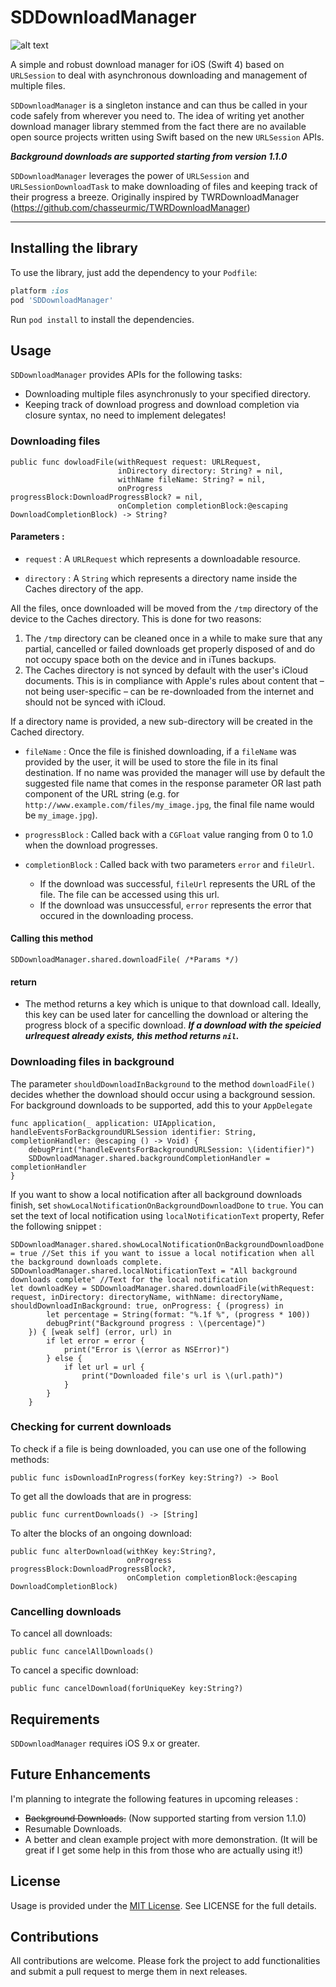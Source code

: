 SDDownloadManager
=================
![alt text](/SDDownloadManager/sddwn.png)

A simple and robust download manager for iOS (Swift 4) based on `URLSession` to deal with asynchronous downloading and management of multiple files.

`SDDownloadManager` is a singleton instance and can thus be called in your code safely from wherever you need to. The idea of writing yet another download manager library stemmed from the fact there are no available open source projects written using Swift based on the new `URLSession` APIs.

***Background downloads are supported starting from version 1.1.0*** 


`SDDownloadManager` leverages the power of `URLSession` and `URLSessionDownloadTask` to make downloading of files and keeping track of their progress a breeze. Originally inspired by TWRDownloadManager (https://github.com/chasseurmic/TWRDownloadManager)

- - - 

## Installing the library

To use the library, just add the dependency to your `Podfile`:

```ruby
platform :ios
pod 'SDDownloadManager'
```

Run `pod install` to install the dependencies.

## Usage

`SDDownloadManager` provides APIs for the following tasks:

- Downloading multiple files asynchronusly to your specified directory.
- Keeping track of download progress and download completion via closure syntax, no need to implement delegates!


### Downloading files

    public func dowloadFile(withRequest request: URLRequest,
                            inDirectory directory: String? = nil,
                            withName fileName: String? = nil,
                            onProgress progressBlock:DownloadProgressBlock? = nil,
                            onCompletion completionBlock:@escaping DownloadCompletionBlock) -> String? 

#### Parameters :

- `request` : A `URLRequest` which represents a downloadable resource.

- `directory` : A `String` which represents a directory name inside the Caches directory of the app.

All the files, once downloaded will be moved from the `/tmp` directory of the device to the Caches directory. This is done for two reasons:
 
  1) The `/tmp` directory can be cleaned once in a while to make sure that any partial, cancelled or failed downloads get properly disposed of and do not occupy space both on the device and in iTunes backups.
  2) The Caches directory is not synced by default with the user's iCloud documents. This is in compliance with Apple's rules about content that – not being user-specific – can be re-downloaded from the internet and should not be synced with iCloud.

If a directory name is provided, a new sub-directory will be created in the Cached directory.

- `fileName` : Once the file is finished downloading, if a `fileName` was provided by the user, it will be used to store the file in its final destination. If no name was provided the manager will use by default the suggested file name that comes in the response parameter OR last path component of the URL string (e.g. for `http://www.example.com/files/my_image.jpg`, the final file name would be `my_image.jpg`).

- `progressBlock` : Called back with a `CGFloat` value ranging from 0 to 1.0 when the download progresses.

- `completionBlock` : Called back with two parameters `error` and `fileUrl`.
    - If the download was successful, `fileUrl` represents the URL of the file. The file can be accessed using this url.
    - If the download was unsuccessful, `error` represents the error that occured in the downloading process.
    
#### Calling this method

    SDDownloadManager.shared.downloadFile( /*Params */)
    
#### return

- The method returns a key which is unique to that download call. Ideally, this key can be used later for cancelling the download or altering the progress block of a specific download.  ***If a download with the speicied urlrequest already exists, this method returns `nil`.***

### Downloading files in background

The parameter `shouldDownloadInBackground` to the method `downloadFile()` decides whether the download should occur using a background session.
For background downloads to be supported, add this to your `AppDelegate`

    func application(_ application: UIApplication, handleEventsForBackgroundURLSession identifier: String, completionHandler: @escaping () -> Void) {
        debugPrint("handleEventsForBackgroundURLSession: \(identifier)")
        SDDownloadManager.shared.backgroundCompletionHandler = completionHandler
    }

If you want to show a local notification after all background downloads finish, set `showLocalNotificationOnBackgroundDownloadDone` to `true`. You can set the text of local notification using `localNotificationText` property, Refer the following snippet : 

    SDDownloadManager.shared.showLocalNotificationOnBackgroundDownloadDone = true //Set this if you want to issue a local notification when all the background downloads complete.
    SDDownloadManager.shared.localNotificationText = "All background downloads complete" //Text for the local notification
    let downloadKey = SDDownloadManager.shared.downloadFile(withRequest: request, inDirectory: directoryName, withName: directoryName, shouldDownloadInBackground: true, onProgress: { (progress) in
            let percentage = String(format: "%.1f %", (progress * 100))
            debugPrint("Background progress : \(percentage)")
        }) { [weak self] (error, url) in
            if let error = error {
                print("Error is \(error as NSError)")
            } else {
                if let url = url {
                    print("Downloaded file's url is \(url.path)")
                }
            }
        }
      
### Checking for current downloads 

To check if a file is being downloaded, you can use one of the following methods:

    public func isDownloadInProgress(forKey key:String?) -> Bool

To get all the dowloads that are in progress:

    public func currentDownloads() -> [String]

To alter the blocks of an ongoing download:

    public func alterDownload(withKey key:String?,
                              onProgress progressBlock:DownloadProgressBlock?,
                              onCompletion completionBlock:@escaping DownloadCompletionBlock)
### Cancelling downloads

To cancel all downloads:

    public func cancelAllDownloads()

To cancel a specific download:

    public func cancelDownload(forUniqueKey key:String?)
                                  
## Requirements

`SDDownloadManager` requires iOS 9.x or greater.

## Future Enhancements

I'm planning to integrate the following features in upcoming releases :
- ~~Background Downloads.~~ (Now supported starting from version 1.1.0)
- Resumable Downloads.
- A better and clean example project with more demonstration. (It will be great if I get some help in this from those who are actually using it!)

## License

Usage is provided under the [MIT License](http://opensource.org/licenses/mit-license.php).  See LICENSE for the full details.

## Contributions

All contributions are welcome. Please fork the project to add functionalities and submit a pull request to merge them in next releases.
